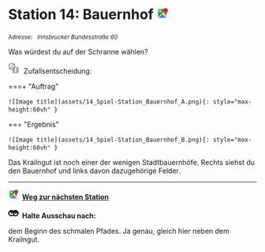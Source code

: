 # Station 14: Bauernhof  <a href="https://www.google.com/maps/dir/?api=1&travelmode=walking&destination=47.8025001,13.0176721"><img src="https://github.com/kipppunkte/kipppunkte/raw/gh-pages/assets/google-maps.svg" width="24" height="24"></a>

<small>Adresse:<em style="margin-left: 10px">Innsbrucker Bundesstraße 60</em></small>



Was würdest du auf der Schranne wählen?
<div class="md-button dice-pic"><img class="no-click" src="https://github.com/kipppunkte/kipppunkte/raw/gh-pages/assets/rolling-dices.svg" style="height: 1.6em;margin-right :5px;background:white">  Zufallsentscheidung:<span class="dice-resp"/></div>

===+ "Auftrag" 

    ![Image title](assets/14_Spiel-Station_Bauernhof_A.png){: style="max-height:60vh" }

=== "Ergebnis"

    ![Image title](assets/14_Spiel-Station_Bauernhof_B.png){: style="max-height:60vh" }


Das Krailngut ist noch einer der wenigen Stadtbauernhöfe. Rechts siehst du den Bauernhof und links davon dazugehörige Felder.



____

<a href="https://www.google.com/maps/dir/?api=1&travelmode=walking&destination=47.8029991,13.017429"><img src="https://github.com/kipppunkte/kipppunkte/raw/gh-pages/assets/google-maps.svg" style="height: 1.5em;margin-right: 0.5em"></a>**[Weg zur nächsten Station](https://www.google.com/maps/dir/?api=1&travelmode=walking&destination=47.8029991,13.017429)**



<img class="no-click" src="https://github.com/kipppunkte/kipppunkte/raw/gh-pages/assets/eyes.svg" style="height: 1.5em;background: white;margin-right: 0.5em">**Halte Ausschau nach:**

dem Beginn des schmalen Pfades. Ja genau, gleich hier neben dem Krailngut.